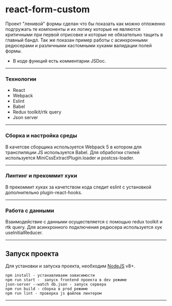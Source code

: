 # react-form-custom

Проект "ленивой" формы сделан что бы показать как можно отложенно подгружать те компоненты и их логику которые не являются критичными при первой отрисовке и которые не обязательно тащить в главный бандл. Так же показан пример работы с асинхронными редюсерами и различными кастомными хуками валидации полей формы. 

-   В коде функций есть комментарии JSDoc.

---
### Технологии

-   React
-   Webpack
-   Eslint
-   Babel
-   Redux toolkit/rtk query
-   Json server

---
### Сборка и настройка среды 

В качетсве сборщика используется Webpack 5 в котором для транспиляции JS используется Babel. Для обработки стилей используется MiniCssExtractPlugin.loader и postcss-loader.

---
### Линтинг и прекоммит хуки

В прекоммит хуках за качетством кода следит eslint с установкой дополнительно plugin-react-hooks. 

---
### Работа с данными
Взаимодействие с данными осуществляется с помощью redux toolkit и rtk query. 
Для асинхронного подключения редюсерa используется хук useInitialReducer.

---
## Запуск проекта

Для установки и запуска проекта, необходим [NodeJS](https://nodejs.org) v8+.

```
npm install - устанавливаем зависимости
npm run start -  запуск frontend проекта в dev режиме
json-server --watch db.json - запуск сервера
npm run build - сборка в prod режиме
npm run lint - проверка js файлов линтером

```

---


